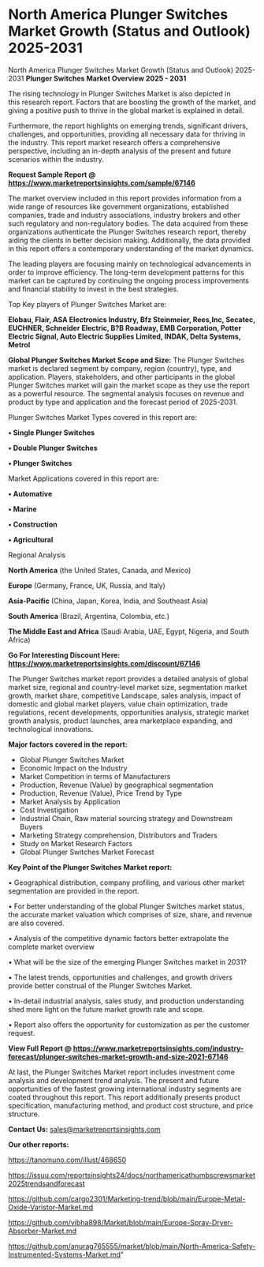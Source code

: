 # North America Plunger Switches Market Growth (Status and Outlook) 2025-2031
North America Plunger Switches Market Growth (Status and Outlook) 2025-2031
<Strong> Plunger Switches Market Overview 2025 - 2031</strong>

The rising technology in Plunger Switches Market is also depicted in this research report. Factors that are boosting the growth of the market, and giving a positive push to thrive in the global market is explained in detail.

Furthermore, the report highlights on emerging trends, significant drivers, challenges, and opportunities, providing all necessary data for thriving in the industry. This report market research offers a comprehensive perspective, including an in-depth analysis of the present and future scenarios within the industry.

<strong>Request Sample Report @ <a href=https://www.marketreportsinsights.com/sample/67146>https://www.marketreportsinsights.com/sample/67146</a></strong>

The market overview included in this report provides information from a wide range of resources like government organizations, established companies, trade and industry associations, industry brokers and other such regulatory and non-regulatory bodies. The data acquired from these organizations authenticate the Plunger Switches research report, thereby aiding the clients in better decision making. Additionally, the data provided in this report offers a contemporary understanding of the market dynamics.

The leading players are focusing mainly on technological advancements in order to improve efficiency. The long-term development patterns for this market can be captured by continuing the ongoing process improvements and financial stability to invest in the best strategies.

Top Key players of Plunger Switches Market are:

<strong>Elobau, Flair, ASA Electronics Industry, Bfz Steinmeier, Rees,Inc, Secatec, EUCHNER, Schneider Electric, B?B Roadway, EMB Corporation, Potter Electric Signal, Auto Electric Supplies Limited, INDAK, Delta Systems, Metrol</strong>

<strong><b>Global Plunger Switches Market Scope and Size:</b></strong>
The Plunger Switches market is declared segment by company, region (country), type, and application. Players, stakeholders, and other participants in the global Plunger Switches market will gain the market scope as they use the report as a powerful resource. The segmental analysis focuses on revenue and product by type and application and the forecast period of 2025-2031.

Plunger Switches Market Types covered in this report are:

<strong>• Single Plunger Switches

• Double Plunger Switches

• Plunger Switches</strong>

Market Applications covered in this report are:

<strong>• Automative

• Marine

• Construction

• Agricultural</strong> 

Regional Analysis

<strong>North America</strong> (the United States, Canada, and Mexico)

<strong>Europe</strong> (Germany, France, UK, Russia, and Italy)

<strong>Asia-Pacific</strong> (China, Japan, Korea, India, and Southeast Asia)

<strong>South America</strong> (Brazil, Argentina, Colombia, etc.)

<strong>The Middle East and Africa</strong> (Saudi Arabia, UAE, Egypt, Nigeria, and South Africa)

<strong>Go For Interesting Discount Here: <a href=https://www.marketreportsinsights.com/discount/67146>https://www.marketreportsinsights.com/discount/67146</a></strong>

The Plunger Switches market report provides a detailed analysis of global market size, regional and country-level market size, segmentation market growth, market share, competitive Landscape, sales analysis, impact of domestic and global market players, value chain optimization, trade regulations, recent developments, opportunities analysis, strategic market growth analysis, product launches, area marketplace expanding, and technological innovations.

<strong><b>Major factors covered in the report:</b></strong>
<ul>
  <li>Global Plunger Switches Market </li>
  <li>Economic Impact on the Industry</li>
  <li>Market Competition in terms of Manufacturers</li>
  <li>Production, Revenue (Value) by geographical segmentation</li>
  <li>Production, Revenue (Value), Price Trend by Type</li>
  <li>Market Analysis by Application</li>
  <li>Cost Investigation</li>
  <li>Industrial Chain, Raw material sourcing strategy and Downstream Buyers</li>
  <li>Marketing Strategy comprehension, Distributors and Traders</li>
  <li>Study on Market Research Factors</li>
  <li>Global Plunger Switches Market Forecast</li>
</ul>

<strong><b>Key Point of the Plunger Switches Market report:</b></strong>

• Geographical distribution, company profiling, and various other market segmentation are provided in the report.

• For better understanding of the global Plunger Switches market status, the accurate market valuation which comprises of size, share, and revenue are also covered.

• Analysis of the competitive dynamic factors better extrapolate the complete market overview

• What will be the size of the emerging Plunger Switches market in 2031?

• The latest trends, opportunities and challenges, and growth drivers provide better construal of the Plunger Switches Market.

• In-detail industrial analysis, sales study, and production understanding shed more light on the future market growth rate and scope.

• Report also offers the opportunity for customization as per the customer request.

<strong><b>View Full Report @ <a href=https://www.marketreportsinsights.com/industry-forecast/plunger-switches-market-growth-and-size-2021-67146>https://www.marketreportsinsights.com/industry-forecast/plunger-switches-market-growth-and-size-2021-67146</a></b></strong>


At last, the Plunger Switches Market report includes investment come analysis and development trend analysis. The present and future opportunities of the fastest growing international industry segments are coated throughout this report. This report additionally presents product specification, manufacturing method, and product cost structure, and price structure.

<strong>Contact Us:</strong>
sales@marketreportsinsights.com

<strong>Our other reports:</strong>

<a href=https://tanomuno.com/illust/468650>https://tanomuno.com/illust/468650</a>

<a href=https://issuu.com/reportsinsights24/docs/northamericathumbscrewsmarket2025trendsandforecast>https://issuu.com/reportsinsights24/docs/northamericathumbscrewsmarket2025trendsandforecast</a>

<a href=https://github.com/cargo2301/Marketing-trend/blob/main/Europe-Metal-Oxide-Varistor-Market.md>https://github.com/cargo2301/Marketing-trend/blob/main/Europe-Metal-Oxide-Varistor-Market.md</a>

<a href=https://github.com/vibha898/Market/blob/main/Europe-Spray-Dryer-Absorber-Market.md>https://github.com/vibha898/Market/blob/main/Europe-Spray-Dryer-Absorber-Market.md</a>

<a href=https://github.com/anurag765555/market/blob/main/North-America-Safety-Instrumented-Systems-Market.md>https://github.com/anurag765555/market/blob/main/North-America-Safety-Instrumented-Systems-Market.md</a>"
